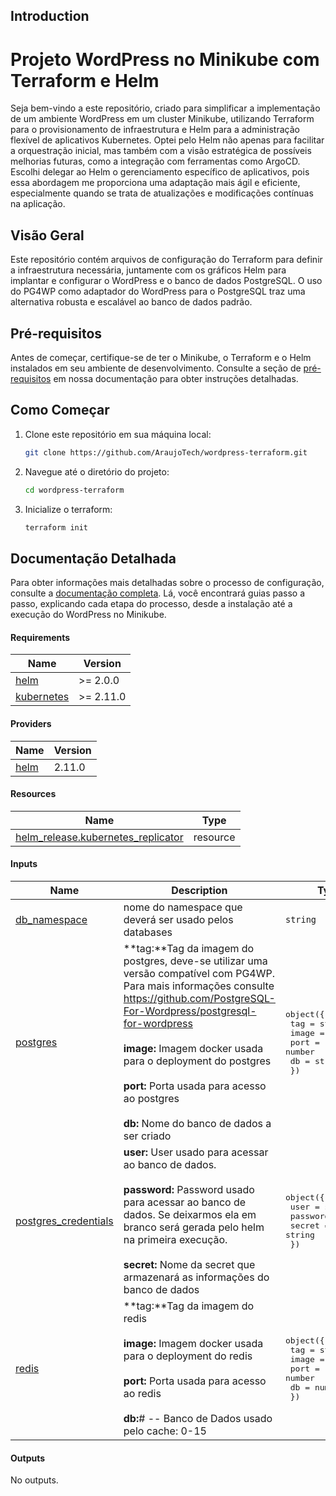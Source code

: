 ## Introduction
# Projeto WordPress no Minikube com Terraform e Helm

Seja bem-vindo a este repositório, criado para simplificar a implementação de um ambiente WordPress em um cluster Minikube, utilizando Terraform para o provisionamento de infraestrutura e Helm para a administração flexível de aplicativos Kubernetes. Optei pelo Helm não apenas para facilitar a orquestração inicial, mas também com a visão estratégica de possíveis melhorias futuras, como a integração com ferramentas como ArgoCD. Escolhi delegar ao Helm o gerenciamento específico de aplicativos, pois essa abordagem me proporciona uma adaptação mais ágil e eficiente, especialmente quando se trata de atualizações e modificações contínuas na aplicação.

## Visão Geral

Este repositório contém arquivos de configuração do Terraform para definir a infraestrutura necessária, juntamente com os gráficos Helm para implantar e configurar o WordPress e o banco de dados PostgreSQL. O uso do PG4WP como adaptador do WordPress para o PostgreSQL traz uma alternativa robusta e escalável ao banco de dados padrão.

## Pré-requisitos

Antes de começar, certifique-se de ter o Minikube, o Terraform e o Helm instalados em seu ambiente de desenvolvimento. Consulte a seção de [pré-requisitos](#) em nossa documentação para obter instruções detalhadas.

## Como Começar

1. Clone este repositório em sua máquina local:

    ```bash
    git clone https://github.com/AraujoTech/wordpress-terraform.git
    ```

2. Navegue até o diretório do projeto:

    ```bash
    cd wordpress-terraform
    ```

3. Inicialize o terraform:
   
    ```bash
    terraform init
    ```


## Documentação Detalhada

Para obter informações mais detalhadas sobre o processo de configuração, consulte a [documentação completa](docs/README.md). Lá, você encontrará guias passo a passo, explicando cada etapa do processo, desde a instalação até a execução do WordPress no Minikube.

<!-- BEGIN_AUTOMATED_TF_DOCS_BLOCK -->
#### Requirements

| Name | Version |
|------|---------|
| <a name="requirement_helm"></a> [helm](#requirement\_helm) | >= 2.0.0 |
| <a name="requirement_kubernetes"></a> [kubernetes](#requirement\_kubernetes) | >= 2.11.0 |
#### Providers

| Name | Version |
|------|---------|
| <a name="provider_helm"></a> [helm](#provider\_helm) | 2.11.0 |
#### Resources

| Name | Type |
|------|------|
| [helm_release.kubernetes_replicator](https://registry.terraform.io/providers/hashicorp/helm/latest/docs/resources/release) | resource |
#### Inputs

| Name | Description | Type | Default | Required |
|------|-------------|------|---------|:--------:|
| <a name="input_db_namespace"></a> [db\_namespace](#input\_db\_namespace) | nome do namespace que deverá ser usado pelos databases | `string` | `"databases"` | no |
| <a name="input_postgres"></a> [postgres](#input\_postgres) | **tag:**Tag da imagem do postgres, deve-se utilizar uma versão compatível com PG4WP. Para mais informações consulte https://github.com/PostgreSQL-For-Wordpress/postgresql-for-wordpress <br><br> **image:** Imagem docker usada para o deployment do postgres <br><br> **port:** Porta usada para acesso ao postgres <br><br> **db:** Nome do banco de dados a ser criado | <pre>object({<br>        tag = string<br>        image = string<br>        port = number<br>        db = string<br>    })</pre> | <pre>{<br>  "db": "wordpress",<br>  "image": "postgres",<br>  "port": 5432,<br>  "tag": "14.2"<br>}</pre> | no |
| <a name="input_postgres_credentials"></a> [postgres\_credentials](#input\_postgres\_credentials) | **user:** User usado para acessar ao banco de dados. <br><br> **password:** Password usado para acessar ao banco de dados. Se deixarmos ela em branco será gerada pelo helm na primeira execução. <br><br> **secret:** Nome da secret que armazenará as informações do banco de dados | <pre>object({<br>        user = string<br>        password = string<br>        secret = string<br>    })</pre> | <pre>{<br>  "password": "",<br>  "secret": "postgres-keys",<br>  "user": "wordpress"<br>}</pre> | no |
| <a name="input_redis"></a> [redis](#input\_redis) | **tag:**Tag da imagem do redis <br><br> **image:** Imagem docker usada para o deployment do redis <br><br> **port:** Porta usada para acesso ao redis <br><br> **db:**# -- Banco de Dados usado pelo cache: 0-15 | <pre>object({<br>        tag = string<br>        image = string<br>        port = number<br>        db = number<br>    })</pre> | <pre>{<br>  "db": 1,<br>  "image": "redis",<br>  "port": 6379,<br>  "tag": "6.2-alpine"<br>}</pre> | no |
#### Outputs

No outputs.
<!-- END_AUTOMATED_TF_DOCS_BLOCK -->